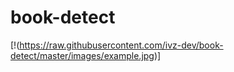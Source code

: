 # book-detect

[!(https://raw.githubusercontent.com/ivz-dev/book-detect/master/images/example.jpg)]
